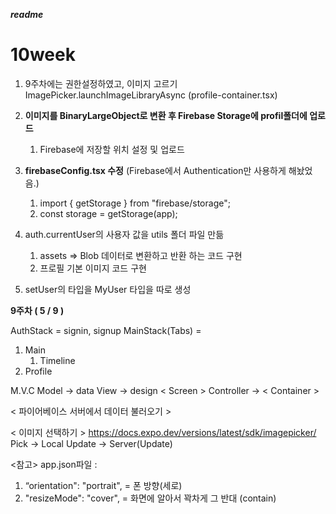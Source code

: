 **_readme_**

# 10week

1. 9주차에는 권한설정하였고, 이미지 고르기 ImagePicker.launchImageLibraryAsync (profile-container.tsx)

2. **이미지를 BinaryLargeObject로 변환 후 Firebase Storage에 profil폴더에 업로드**

   1. Firebase에 저장할 위치 설정 및 업로드

3. **firebaseConfig.tsx 수정** (Firebase에서 Authentication만 사용하게 해놨었음.)

   1. import { getStorage } from "firebase/storage";
   2. const storage = getStorage(app);

4. auth.currentUser의 사용자 값을 utils 폴더 파일 만듦

   1. assets => Blob 데이터로 변환하고 반환 하는 코드 구현
   2. 프로필 기본 이미지 코드 구현

5. setUser의 타입을 MyUser 타입을 따로 생성

**9주차 ( 5 / 9 )**

AuthStack = signin, signup
MainStack(Tabs) =

1. Main
   1. Timeline
2. Profile

M.V.C
Model -> data
View -> design < Screen >
Controller -> < Container >

< 파이어베이스 서버에서 데이터 불러오기 >

< 이미지 선택하기 >
https://docs.expo.dev/versions/latest/sdk/imagepicker/
Pick -> Local
Update -> Server(Update)

<참고>
app.json파일 :

1. “orientation": "portrait", = 폰 방향(세로)
2. "resizeMode": "cover", = 화면에 알아서 꽉차게 그 반대 (contain)
